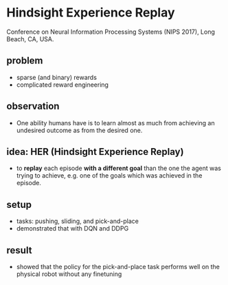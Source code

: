 # Hindsight Experience Replay
Conference on Neural Information Processing Systems (NIPS 2017), Long Beach, CA, USA.

## problem
* sparse (and binary) rewards
* complicated reward engineering

## observation
* One ability humans have is to learn almost as much from achieving an undesired outcome as from the desired one.

## idea: HER (Hindsight Experience Replay)
* to **replay** each episode **with a different goal** than the one the agent was trying to achieve, 
  e.g. one of the goals which was achieved in the episode.

## setup
* tasks: pushing, sliding, and pick-and-place
* demonstrated that with DQN and DDPG

## result
* showed that the policy for the pick-and-place task performs well on the physical robot without any finetuning
